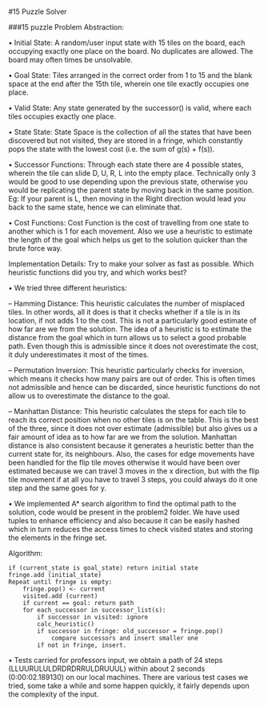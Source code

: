 #15 Puzzle Solver

###15 puzzle Problem Abstraction:

• Initial State: A random/user input state with 15 tiles on the board, each occupying exactly one place
on the board. No duplicates are allowed. The board may often times be unsolvable.  

• Goal State: Tiles arranged in the correct order from 1 to 15 and the blank space at the end after the
15th tile, wherein one tile exactly occupies one place.  

• Valid State: Any state generated by the successor() is valid, where each tiles occupies exactly one
place.  

• State State: State Space is the collection of all the states that have been discovered but not visited,
they are stored in a fringe, which constantly pops the state with the lowest cost (i.e. the sum of g(s) +
f(s)).  

• Successor Functions: Through each state there are 4 possible states, wherein the tile can slide D,
U, R, L into the empty place. Technically only 3 would be good to use depending upon the previous
state, otherwise you would be replicating the parent state by moving back in the same position. Eg:
If your parent is L, then moving in the Right direction would lead you back to the same state, hence
we can eliminate that.  

• Cost Functions: Cost Function is the cost of travelling from one state to another which is 1 for
each movement. Also we use a heuristic to estimate the length of the goal which helps us get to the
solution quicker than the brute force way.  

Implementation Details: Try to make your solver as fast as possible. Which heuristic functions did you
try, and which works best?  

• We tried three different heuristics:  

– Hamming Distance: This heuristic calculates the number of misplaced tiles. In other words,
all it does is that it checks whether if a tile is in its location, if not adds 1 to the cost. This is
not a particularly good estimate of how far are we from the solution. The idea of a heuristic is to
estimate the distance from the goal which in turn allows us to select a good probable path. Even
though this is admissible since it does not overestimate the cost, it duly underestimates it most
of the times.  

– Permutation Inversion: This heuristic particularly checks for inversion, which means it checks
how many pairs are out of order. This is often times not admissible and hence can be discarded,
since heuristic functions do not allow us to overestimate the distance to the goal.  

– Manhattan Distance: This heuristic calculates the steps for each tile to reach its correct
position when no other tiles is on the table. This is the best of the three, since it does not over
estimate (admissible) but also gives us a fair amount of idea as to how far are we from the solution.
Manhattan distance is also consistent because it generates a heuristic better than the current state for, 
its neighbours. Also, the cases for edge movements have been handled for the flip tile moves otherwise
it would have been over estimated because we can travel 3 moves in the x direction, but with the flip tile
movement if at all you have to travel 3 steps, you could always do it one step and the same goes for y.  

• We implemented A* search algorithm to find the optimal path to the solution, code would be present
in the problem2 folder. We have used tuples to enhance efficiency and also because it can be easily 
hashed which in turn reduces the access times to check visited states and storing the elements in the fringe set.  

Algorithm:
```
if (current_state is goal_state) return initial state
fringe.add (initial_state)
Repeat until fringe is empty:
	fringe.pop() <- current
	visited.add (current)
	if current == goal: return path
	for each_successor in successor_list(s):
		if successor in visited: ignore
		calc_heuristic()
		if successor in fringe: old_successor = fringe.pop()
			compare successors and insert smaller one
		if not in fringe, insert.
```

• Tests carried for professors input, we obtain a path of 24 steps (LLUURULULDRDRDRRULDRUUUL)
within about 2 seconds (0:00:02.189130) on our local machines. There are various test cases we tried,
some take a while and some happen quickly, it fairly depends upon the complexity of the input.  
